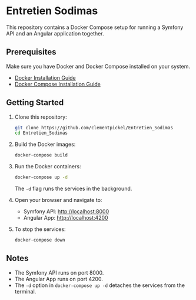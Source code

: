 # Entretien Sodimas

This repository contains a Docker Compose setup for running a Symfony API and an Angular application together.

## Prerequisites

Make sure you have Docker and Docker Compose installed on your system.

- [Docker Installation Guide](https://docs.docker.com/get-docker/)
- [Docker Compose Installation Guide](https://docs.docker.com/compose/install/)

## Getting Started

1. Clone this repository:

    ```bash
    git clone https://github.com/clementpickel/Entretien_Sodimas
    cd Entretien_Sodimas
    ```

2. Build the Docker images:

    ```bash
    docker-compose build
    ```

3. Run the Docker containers:

    ```bash
    docker-compose up -d
    ```

    The `-d` flag runs the services in the background.

4. Open your browser and navigate to:

   - Symfony API: [http://localhost:8000](http://localhost:8000)
   - Angular App: [http://localhost:4200](http://localhost:4200)

5. To stop the services:

    ```bash
    docker-compose down
    ```

## Notes

- The Symfony API runs on port 8000.
- The Angular App runs on port 4200.
- The `-d` option in `docker-compose up -d` detaches the services from the terminal.

